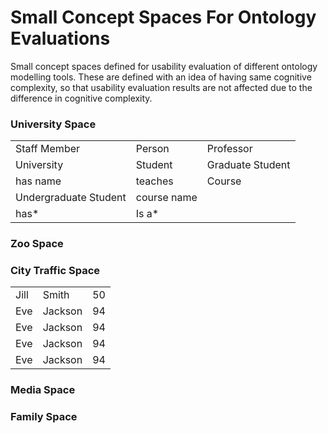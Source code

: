 # Small Concept Spaces For Ontology Evaluations
Small concept spaces defined for usability evaluation of different ontology modelling tools. These are defined with an idea of having same cognitive complexity, so that usability evaluation results are not affected due to the difference in cognitive complexity.

### University Space
 <table style="width:100%">
  <tr>
    <td>Staff Member</td>
    <td>Person</td>
    <td>Professor</td>
  </tr>
  <tr>
    <td>University</td>
    <td>Student</td>
    <td>Graduate Student</td>
  </tr>
   <tr>
    <td>has name</td>
    <td>teaches</td>
    <td>Course</td>
  </tr>
   <tr>
    <td>Undergraduate Student</td>
    <td>course name</td>
    <td></td>
  </tr>
   <tr>
    <td>has*</td>
    <td>Is a*</td>
    <td></td>
  </tr>
</table> 











### Zoo Space

### City Traffic Space
 <table style="width:100%">
  <tr>
    <td>Jill</td>
    <td>Smith</td>
    <td>50</td>
  </tr>
  <tr>
    <td>Eve</td>
    <td>Jackson</td>
    <td>94</td>
  </tr>
   <tr>
    <td>Eve</td>
    <td>Jackson</td>
    <td>94</td>
  </tr>
   <tr>
    <td>Eve</td>
    <td>Jackson</td>
    <td>94</td>
  </tr>
   <tr>
    <td>Eve</td>
    <td>Jackson</td>
    <td>94</td>
  </tr>
</table> 

### Media Space

### Family Space

